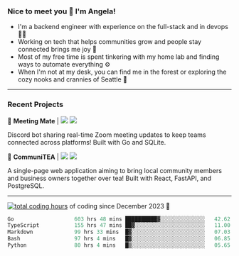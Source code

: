 ### Nice to meet you 👋 I'm Angela!

- I'm a backend engineer with experience on the full-stack and in devops 👩‍💻
- Working on tech that helps communities grow and people stay connected brings me joy 🤝
- Most of my free time is spent tinkering with my home lab and finding ways to automate everything ⚙️
- When I'm not at my desk, you can find me in the forest or exploring the cozy nooks and crannies of Seattle 🧋

---

### Recent Projects

👾 **Meeting Mate** | [![](https://img.shields.io/badge/Code-violet.svg?style=flat-square)](https://github.com/angelajfisher/meeting-mate) [![](https://img.shields.io/badge/Site-violet.svg?style=flat-square)](https://angelajfisher.com/projects/meeting-mate)

Discord bot sharing real-time Zoom meeting updates to keep teams connected across platforms! Built with Go and SQLite.

🍵 **CommuniTEA** | [![](https://img.shields.io/badge/Code-green.svg?style=flat-square)](https://gitlab.com/angelajfisher/communiTEA) [![](https://img.shields.io/badge/Demo-green.svg?style=flat-square)](https://angelajfisher.gitlab.io/communiTEA/)

A single-page web application aiming to bring local community members and business owners together over tea!  Built with React, FastAPI, and PostgreSQL.

---

<a href="https://wakatime.com/@018c1e94-8745-411f-aea1-f33be044d952"><img src="https://wakatime.com/badge/user/018c1e94-8745-411f-aea1-f33be044d952.svg?style=flat-square" alt="total coding hours" /></a> of coding since December 2023 🌊<br>
<!--START_SECTION:waka-->

```go
Go                   603 hrs 48 mins ██████████▓░░░░░░░░░░░░░░   42.62 %
TypeScript           155 hrs 47 mins ██▓░░░░░░░░░░░░░░░░░░░░░░   11.00 %
Markdown             99 hrs 33 mins  █▓░░░░░░░░░░░░░░░░░░░░░░░   07.03 %
Bash                 97 hrs 4 mins   █▓░░░░░░░░░░░░░░░░░░░░░░░   06.85 %
Python               80 hrs 4 mins   █▒░░░░░░░░░░░░░░░░░░░░░░░   05.65 %
```

<!--END_SECTION:waka--> 
